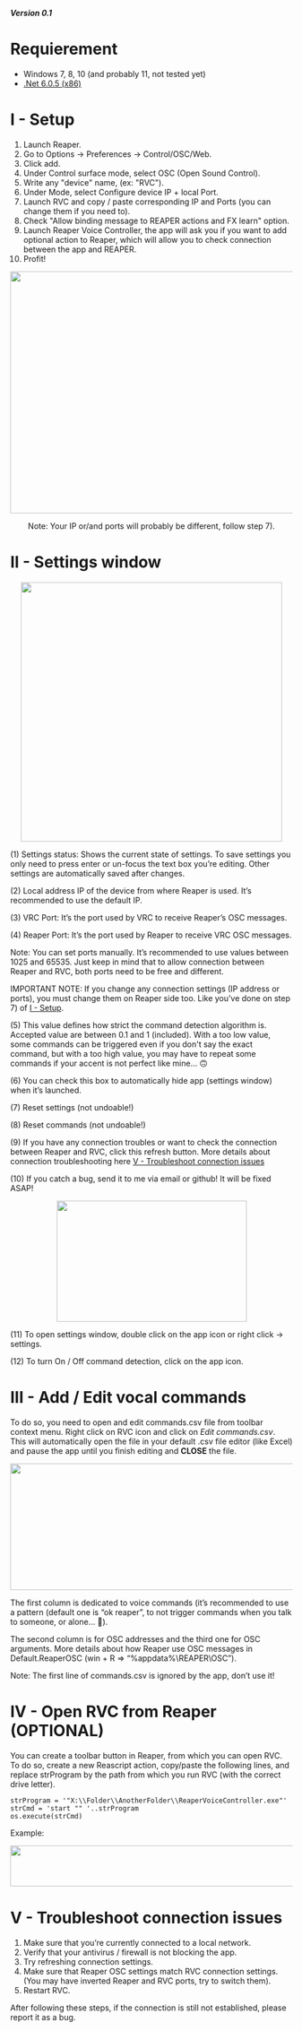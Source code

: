 ***Version 0.1***

#  Requierement
- Windows 7, 8, 10 (and probably 11, not tested yet)
- [.Net 6.0.5 (x86)](https://dotnet.microsoft.com/en-us/download/dotnet/6.0)

# I - Setup 
1) Launch Reaper.
2) Go to Options -> Preferences -> Control/OSC/Web.
3) Click add.
4) Under Control surface mode, select OSC (Open Sound Control).
5) Write any "device" name, (ex: "RVC").
6) Under Mode, select Configure device IP + local Port.
7) Launch RVC and copy / paste corresponding IP and Ports (you can change them if you need to).
8) Check "Allow binding message to REAPER actions and FX learn" option.
9) Launch Reaper Voice Controller, the app will ask you if you want to add optional action to Reaper, which will allow you to check connection between the app and REAPER.
10) Profit!

<p align="center">
<img width="559" height="432" src="https://user-images.githubusercontent.com/78812716/181014274-1a6ac2b5-fed2-4a8d-a97a-9bc94e5ef70f.png">
</p>  
<p align="center">
Note: Your IP or/and ports will probably be different, follow step 7).
</p>

# II - Settings window
<p align="center">
<img width="466" height="463" src="https://user-images.githubusercontent.com/78812716/181275378-d2932c08-bcce-44f7-9404-668b5cfb93ac.png">
</p>  

(1) Settings status: Shows the current state of settings. To save settings you only need to press enter or un-focus the text box you’re editing. Other settings are automatically saved after changes.

(2) Local address IP of the device from where Reaper is used. It’s recommended to use the default IP.

(3) VRC Port: It’s the port used by VRC to receive Reaper’s OSC messages. 

(4) Reaper Port: It’s the port used by Reaper to receive VRC OSC messages.

Note: You can set ports manually. It’s recommended to use values between 1025 and 65535. Just keep in mind that to allow connection between Reaper and RVC, both ports need to be free and different.

IMPORTANT NOTE: If you change any connection settings (IP address or ports), you must change them on Reaper side too. Like you’ve done on step 7) of [I - Setup](https://github.com/GazarianGorik/ReaperVoiceController/blob/main/README.md#i---setup).

(5) This value defines how strict the command detection algorithm is. Accepted value are between 0.1 and 1 (included).
With a too low value, some commands can be triggered even if you don't say the exact command, but with a too high value, you may have to repeat some commands if your accent is not perfect like mine... 🙃 

(6) You can check this box to automatically hide app (settings window) when it’s launched.

(7) Reset settings (not undoable!)

(8) Reset commands (not undoable!)

(9) If you have any connection troubles or want to check the connection between Reaper and RVC, click this refresh button. More details about connection troubleshooting here [V - Troubleshoot connection issues](https://github.com/GazarianGorik/ReaperVoiceController/blob/main/README.md#v---troubleshoot-connection-issues)

(10) If you catch a bug, send it to me via email or github! It will be fixed ASAP!

<p align="center">
<img width="339" height="216" src="https://user-images.githubusercontent.com/78812716/181276200-af8a32e6-be1f-44a6-bbd6-de298b7fd60a.png">
</p>  

(11) To open settings window, double click on the app icon or right click -> settings. 

(12) To turn On / Off command detection, click on the app icon. 

# III - Add / Edit vocal commands
To do so, you need to open and edit commands.csv file from toolbar context menu. Right click on RVC icon and click on *Edit commands.csv*.
This will automatically open the file in your default .csv file editor (like Excel) and pause the app until you finish editing and **CLOSE** the file.

<p align="center">
<img width="524" height="226" src="https://user-images.githubusercontent.com/78812716/180656504-a42afbcf-cf97-4990-ad6e-3fb670ff081b.png">
</p>  

The first column is dedicated to voice commands (it’s recommended to use a pattern (default one is “ok reaper”, to not trigger commands when you talk to someone, or alone… 🥲).

The second column is for OSC addresses and the third one for OSC arguments. More details about how Reaper use OSC messages in Default.ReaperOSC (win + R => “%appdata%\REAPER\OSC”).

Note: The first line of commands.csv is ignored by the app, don’t use it!

# IV - Open RVC from Reaper (OPTIONAL)

You can create a toolbar button in Reaper, from which you can open RVC. To do so, create a new Reascript action, copy/paste the following lines, and replace strProgram by the path from which you run RVC (with the correct drive letter).
```
strProgram = '"X:\\Folder\\AnotherFolder\\ReaperVoiceController.exe"'
strCmd = 'start "" '..strProgram
os.execute(strCmd)
```

Example:  
<p align="center">
<img width="917" height="73" src="https://user-images.githubusercontent.com/78812716/180656487-40391961-f901-4853-8989-fe99f359d6ee.png">
</p>  

# V - Troubleshoot connection issues

1) Make sure that you’re currently connected to a local network.
2) Verify that your antivirus / firewall is not blocking the app.
3) Try refreshing connection settings.
4) Make sure that Reaper OSC settings match RVC connection settings. (You may have inverted Reaper and RVC ports, try to switch them).
5) Restart RVC.

After following these steps, if the connection is still not established, please report it as a bug.
